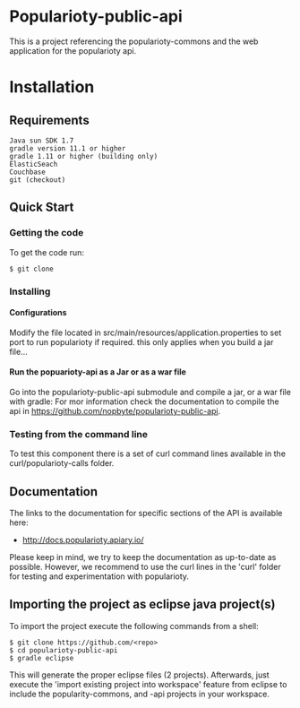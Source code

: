 Popularioty-public-api
===========

This is a project referencing the popularioty-commons and the web application for the popularioty api.

# Installation

## Requirements

	Java sun SDK 1.7
	gradle version 11.1 or higher
	gradle 1.11 or higher (building only)
	ElasticSeach	
	Couchbase
	git (checkout)


## Quick Start

### Getting the code

To get the code run: 

	$ git clone 
	


### Installing 

 
#### Configurations

Modify the file located in  src/main/resources/application.properties to set port to run popularioty if required. this only applies when you build a jar file...


#### Run the popuarioty-api as a Jar or as a war file

Go into the popularioty-public-api submodule and compile a jar, or a war file with gradle:
For mor information check the documentation to compile the api in https://github.com/nopbyte/popularioty-public-api. 


### Testing from the command line

To test this component there is a set of curl command lines available in the curl/popularioty-calls folder.

## Documentation 

The links to the documentation for specific sections of the API is available here:

* http://docs.popularioty.apiary.io/

Please keep in mind, we try to keep the documentation as up-to-date as possible. However, we recommend to use the curl lines in the 'curl' folder for testing and experimentation with popularioty. 


## Importing the project as  eclipse java project(s)

To import the project execute the following commands from a shell:

	$ git clone https://github.com/<repo>
	$ cd popularioty-public-api
	$ gradle eclipse

This will generate the proper eclipse files (2 projects). Afterwards, just execute the 'import existing project into workspace' feature from eclipse to include the popularity-commons, and -api projects in your workspace.

